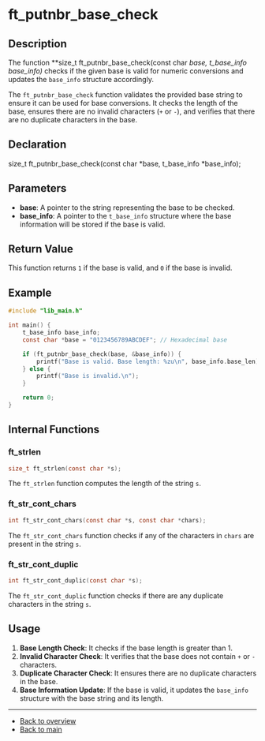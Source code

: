 # ft_putnbr_base_check

## Description

The function **size_t ft_putnbr_base_check(const char *base, t_base_info *base_info)** checks if the given base is valid for numeric conversions and updates the `base_info` structure accordingly.

The `ft_putnbr_base_check` function validates the provided base string to ensure it can be used for base conversions. It checks the length of the base, ensures there are no invalid characters (`+` or `-`), and verifies that there are no duplicate characters in the base.

## Declaration

size_t ft_putnbr_base_check(const char *base, t_base_info *base_info);

## Parameters

- **base**: A pointer to the string representing the base to be checked.
- **base_info**: A pointer to the `t_base_info` structure where the base information will be stored if the base is valid.

## Return Value

This function returns `1` if the base is valid, and `0` if the base is invalid.

## Example

```c
#include "lib_main.h"

int main() {
    t_base_info base_info;
    const char *base = "0123456789ABCDEF"; // Hexadecimal base

    if (ft_putnbr_base_check(base, &base_info)) {
        printf("Base is valid. Base length: %zu\n", base_info.base_len);
    } else {
        printf("Base is invalid.\n");
    }

    return 0;
}
```

## Internal Functions

### ft_strlen

```c
size_t ft_strlen(const char *s);
```
The `ft_strlen` function computes the length of the string `s`.

### ft_str_cont_chars

```c
int ft_str_cont_chars(const char *s, const char *chars);
```
The `ft_str_cont_chars` function checks if any of the characters in `chars` are present in the string `s`.

### ft_str_cont_duplic

```c
int ft_str_cont_duplic(const char *s);
```
The `ft_str_cont_duplic` function checks if there are any duplicate characters in the string `s`.

## Usage

1. **Base Length Check**: It checks if the base length is greater than 1.
2. **Invalid Character Check**: It verifies that the base does not contain `+` or `-` characters.
3. **Duplicate Character Check**: It ensures there are no duplicate characters in the base.
4. **Base Information Update**: If the base is valid, it updates the `base_info` structure with the base string and its length.

---

- [Back to overview](../Overview_about_function.md)
- [Back to main](/)

